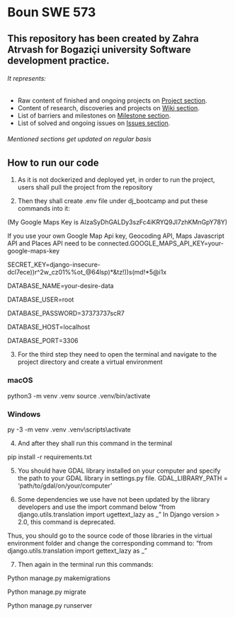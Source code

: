 # Boun SWE 573
## This repository has been created by Zahra Atrvash for Bogaziçi university Software development practice.
###### It represents: 
- Raw content of finished and ongoing projects on [Project section](https://github.com/sahar-avsh/Zahra-Atrvash/projects).
- Content of research, discoveries and projects on [Wiki section](https://github.com/sahar-avsh/Zahra-Atrvash/wiki).
- List of barriers and milestones on [Milestone section](https://github.com/sahar-avsh/Zahra-Atrvash/milestones).
- List of solved and ongoing issues on [Issues section](https://github.com/sahar-avsh/Zahra-Atrvash/issues).
###### Mentioned sections get updated on regular basis

## How to run our code

1.  As it is not dockerized and deployed yet, in order to run the project, users shall pull the project from the repository

2. Then they shall create .env file under dj_bootcamp and put these commands into it:
 
(My Google Maps Key is AIzaSyDhGALDy3szFc4iKRYQ9Jl7zhKMnGpY78Y)

If you use your own Google Map Api key, Geocoding API, Maps Javascript API and Places API need to be connected.
​​GOOGLE_MAPS_API_KEY=your-google-maps-key

SECRET_KEY=django-insecure-dcl7ece))r^2w_cz01%%ot_@64lsp)*&tz!))s(md!*5@i1x

DATABASE_NAME=your-desire-data

DATABASE_USER=root

DATABASE_PASSWORD=37373737scR7

DATABASE_HOST=localhost

DATABASE_PORT=3306

3. For the third step they need to open the terminal and navigate to the project directory and create a virtual environment
### macOS
python3 -m venv .venv
source .venv/bin/activate
### Windows
py -3 -m venv .venv
.venv\scripts\activate

4. And after they shall run this command in the terminal

pip install -r requirements.txt

5. You should have GDAL library installed on your computer and specify the path to your GDAL library in settings.py file.
GDAL_LIBRARY_PATH = ‘path/to/gdal/on/your/computer’

6. Some dependencies we use have not been updated by the library developers and use the import command below
 “from django.utils.translation import ugettext_lazy as _”
In Django version > 2.0, this command is deprecated.

Thus, you should go to the source code of those libraries in the virtual environment folder and change the corresponding command to:
“from django.utils.translation import gettext_lazy as _”

7. Then again in the terminal run this commands:

Python manage.py makemigrations

Python manage.py migrate

Python manage.py runserver
